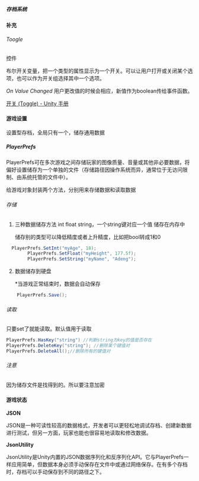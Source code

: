 ##### 存档系统

#### 补充

###### Toogle

控件

布尔开关变量，把一个类型的属性显示为一个开关。可以让用户打开或关闭某个选项，也可以作为开关组选择其中一个选项。

*On Value Changed* 用户更改值的时候会相应，新值作为boolean传给事件函数。

[开关 (Toggle) - Unity 手册](https://docs.unity.cn/cn/2019.4/Manual/script-Toggle.html)

#### 游戏设置

设置型存档，全局只有一个，储存通用数据

##### **PlayerPrefs**

PlayerPrefs可在多次游戏之间存储玩家的图像质量、音量或其他非必要数据，将偏好设置储存为一个单独的文件（存储路径因操作系统而异，通常位于无访问限制、由系统托管的文件中）。

给游戏对象封装两个方法，分别用来存储数据和读取数据

###### 存储

1. 三种数据储存方法 int float string，一个string键对应一个值		储存在内存中

   储存别的类型可以降低精度或者上升精度，比如把bool转成1和0

```c#
  PlayerPrefs.SetInt("myAge", 18);
        PlayerPrefs.SetFloat("myHeight", 177.5f);
        PlayerPrefs.SetString("myName", "Adeng");
```

2. 数据储存到硬盘

   *当游戏正常结束时，数据会自动保存

```c#
	PlayerPrefs.Save();
```

###### 读取

只要set了就能读取。默认值用于读取

```c#
PlayerPrefs.HasKey("string") //判断string为key的值是否存在
PlayerPrefs.DeleteKey("string"); //删除某个键值对
PlayerPrefs.DeleteAll();//删除所有的键值对
```

###### 注意

因为储存文件是找得到的。所以要注意加密

#### 游戏状态

**JSON**

JSON是一种可读性较高的数据格式，开发者可以更轻松地调试存档、创建新数据进行测试，但另一方面，玩家也能也很容易地读取和修改数据。

**JsonUtility**

JsonUtility是Unity内置的JSON数据序列化和反序列化API。它与PlayerPrefs一样应用简单，但数据本身必须手动保存在文件中或通过网络保存。在有多个存档时，存档可以手动保存到不同的路径之下。
